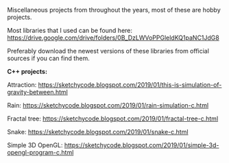 Miscellaneous projects from throughout the years, most of these are hobby projects.

Most libraries that I used can be found here:
https://drive.google.com/drive/folders/0B_DzLWVoPPGleldKQ1paNC1JdG8

Preferably download the newest versions of these libraries from official sources if you can find them.

**C++ projects:**

Attraction: https://sketchycode.blogspot.com/2019/01/this-is-simulation-of-gravity-between.html

Rain: https://sketchycode.blogspot.com/2019/01/rain-simulation-c.html

Fractal tree: https://sketchycode.blogspot.com/2019/01/fractal-tree-c.html

Snake: https://sketchycode.blogspot.com/2019/01/snake-c.html

Simple 3D OpenGL: https://sketchycode.blogspot.com/2019/01/simple-3d-opengl-program-c.html


